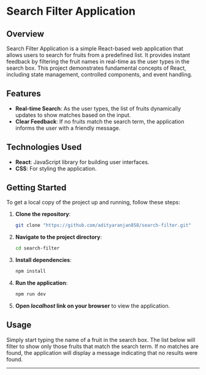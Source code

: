 # Search Filter Application

## Overview

Search Filter Application is a simple React-based web application that allows users to search for fruits from a predefined list. It provides instant feedback by filtering the fruit names in real-time as the user types in the search box. This project demonstrates fundamental concepts of React, including state management, controlled components, and event handling.

## Features

- **Real-time Search**: As the user types, the list of fruits dynamically updates to show matches based on the input.
- **Clear Feedback**: If no fruits match the search term, the application informs the user with a friendly message.

## Technologies Used

- **React**: JavaScript library for building user interfaces.
- **CSS**: For styling the application.

## Getting Started

To get a local copy of the project up and running, follow these steps:

1. **Clone the repository**:
   ```bash
   git clone "https://github.com/adityaranjan858/search-filter.git"
   ```

2. **Navigate to the project directory**:
   ```bash
   cd search-filter
   ```

3. **Install dependencies**:
   ```bash
   npm install
   ```

4. **Run the application**:
   ```bash
   npm run dev
   ```

5. **Open *localhost* link on your browser** to view the application.

## Usage

Simply start typing the name of a fruit in the search box. The list below will filter to show only those fruits that match the search term. If no matches are found, the application will display a message indicating that no results were found.

--- 